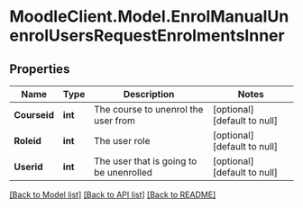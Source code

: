# MoodleClient.Model.EnrolManualUnenrolUsersRequestEnrolmentsInner

## Properties

Name | Type | Description | Notes
------------ | ------------- | ------------- | -------------
**Courseid** | **int** | The course to unenrol the user from | [optional] [default to null]
**Roleid** | **int** | The user role | [optional] [default to null]
**Userid** | **int** | The user that is going to be unenrolled | [optional] [default to null]

[[Back to Model list]](../README.md#documentation-for-models) [[Back to API list]](../README.md#documentation-for-api-endpoints) [[Back to README]](../README.md)

